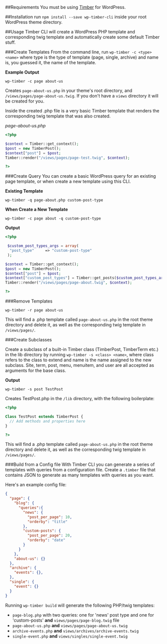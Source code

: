 
##Requirements
You must be using [Timber](https://github.com/jarednova/timber) for WordPress.

##Installation
run `npm install --save wp-timber-cli` inside your root WordPress theme directory.

##Usage
Timber CLI will create a WordPress PHP template and corresponding twig template and automatically create some default Timber stuff.

###Create Templates
From the command line, run `wp-timber -c <type> <name>` where type is the type of template (page, single, archive) and name is, you guessed it, the name of the template.

**Example Output**

`wp-timber -c page about-us`

Creates `page-about-us.php` in your theme's root directory, and `/views/pages/page-about-us.twig`. If you don't have a `views` directory it will be created for you.

Inside the created .php file is a very basic Timber template that renders the corresponding twig template that was also created.

_page-about-us.php_
```php
<?php

$context = Timber::get_context();
$post = new TimberPost();
$context["post"] = $post;
Timber::render("/views/pages/page-test.twig", $context);

?>
```

###Create Query
You can create a basic WordPress query for an existing page template, or when create a new template using this CLI.

**Existing Template**

`wp-timber -q page-about.php custom-post-type`

**When Create a New Template**

`wp-timber -c page about -q custom-post-type`


**Output**
```php
<?php

 $custom_post_types_args = array(
  "post_type"     => "custom-post-type"
 );

$context = Timber::get_context();
$post = new TimberPost();
$context["post"] = $post;
$context["custom_post_types"] = Timber::get_posts($custom_post_types_args);
Timber::render("/views/pages/page-about.twig", $context);

?>
```


###Remove Templates

`wp-timber -r page about-us`

This will find a .php template called `page-about-us.php` in the root theme directory and delete it, as well as the corresponding twig template in `/views/pages/`.

###Create Subclasses

Create a subclass of a built-in Timber class (TimberPost, TimberTerm etc.) in the lib directory by running `wp-timber -s <class> <name>`, where class refers to the class to extend and name is the name assigned to the new subclass.  Site, term, post, menu, menuitem, and user are all accepted as arguments for the base class.

**Output**

`wp-timber -s post TestPost`

Creates TestPost.php in the `/lib` directory, with the following boilerplate:
```php
<?php

Class TestPost extends TimberPost { 
  // Add methods and properties here 
} 

?>
```

This will find a .php template called `page-about-us.php` in the root theme directory and delete it, as well as the corresponding twig template in `/views/pages/`.

###Build from a Config file
With Timber CLI you can generate a series of templates with queries from a configuration file. Create a `.timber` file that contains JSON to generate as many templates with queries as you want.

Here's an example config file:
```JSON
{
  "page": {
    "blog": {
      "queries":{
        "news": {
          "post_per_page": 10,
          "orderby": "title"
        },
        "custom-posts": {
          "post_per_page": 20,
          "orderby": "date"
        }
      }
    },
    "about-us": {}
  },
  "archive": {
    "events": {},
  },
  "single": {
    "event": {}
  }
}
```

Running `wp-timber build` will generate the following PHP/twig templates:
* `page-blog.php` with two queries: one for 'news' post type and one for 'custom-posts' **and** `views/pages/page-blog.twig` file
* `page-about-us.php` **and** `views/pages/page-about-us.twig`
* `archive-events.php` **and** `views/archives/archive-events.twig`
* `single-event.php` **and** `views/singles/single-event.twig`
